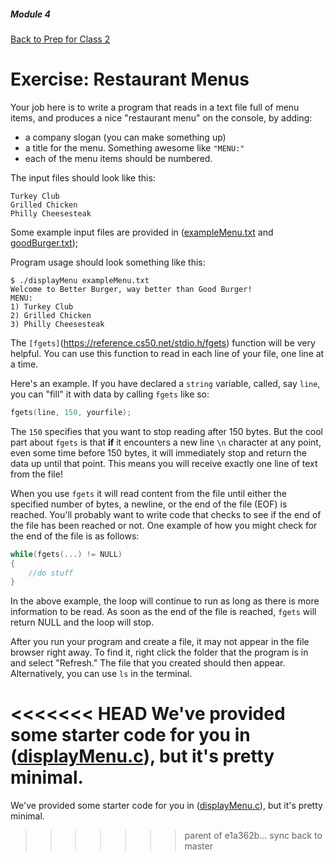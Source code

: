 ##### Module 4
[Back to Prep for Class 2](../../class2-prep#files-hex)
# Exercise: Restaurant Menus

Your job here is to write a program that reads in a text file full of menu items, and produces a nice "restaurant menu" on the console, by adding:
* a company slogan (you can make something up)
* a title for the menu. Something awesome like `"MENU:"` 
* each of the menu items should be numbered.

The input files should look like this:

```nohighlight
Turkey Club
Grilled Chicken
Philly Cheesesteak
```
Some example input files are provided in ([exampleMenu.txt](./exampleMenu.html) and [goodBurger.txt](./goodBurger.html)); 

Program usage should look something like this:

```nohighlight
$ ./displayMenu exampleMenu.txt
Welcome to Better Burger, way better than Good Burger!
MENU:
1) Turkey Club
2) Grilled Chicken
3) Philly Cheesesteak
```

The `[fgets]`(https://reference.cs50.net/stdio.h/fgets) function will be very helpful. You can use this function to read in each line of your file, one line at a time.

Here's an example. If you have declared a `string` variable, called, say `line`, you can "fill" it with data by calling `fgets` like so:
```c
fgets(line, 150, yourfile);
```
The `150` specifies that you want to stop reading after 150 bytes. But the cool part about `fgets` is that **if** it encounters a new line `\n` character at any point, even some time before 150 bytes, it will immediately stop and return the data up until that point. This means you will receive exactly one line of text from the file!

When you use `fgets` it will read content from the file until either the specified number of bytes, a newline, or the end of the file (EOF) is reached. You'll probably want to write code that checks to see if the end of the file has been reached or not. One example of how you might check for the end of the file is as follows:

```c
while(fgets(...) != NULL)
{
	//do stuff
}
```

In the above example, the loop will continue to run as long as there is more information to be read. As soon as the end of the file is reached, `fgets` will return NULL and the loop will stop.

After you run your program and create a file, it may not appear in the file browser right away. To find it, right click the folder that the program is in and select "Refresh." The file that you created should then appear. Alternatively, you can use ```ls``` in the terminal.

<<<<<<< HEAD
We've provided some starter code for you in ([displayMenu.c](./displayMenu.md)), but it's pretty minimal.
=======
We've provided some starter code for you in ([displayMenu.c](./displayMenu.html)), but it's pretty minimal.
>>>>>>> parent of e1a362b... sync back to master


